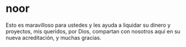 # noor
Esto es maravilloso para ustedes y les ayuda a liquidar su dinero y proyectos, mis queridos, por Dios, compartan con nosotros aquí en su nueva acreditación, y muchas gracias.
